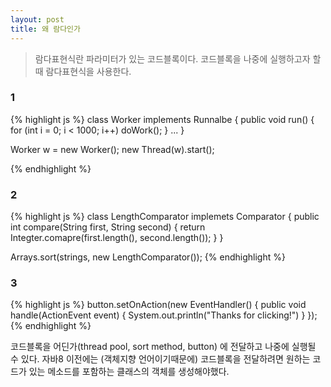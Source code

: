 ```yaml
---
layout: post
title: 왜 람다인가
--- 
```


> 람다표현식란 파라미터가 있는 코드블록이다. 코드블록을 나중에 실행하고자 할 때 람다표현식을 사용한다.

### 1
{% highlight js %} 
class Worker implements Runnalbe {
    public void run() {
      for (int i = 0; i < 1000; i++)
        doWork();
    }
  ...
}

Worker w = new Worker();
new Thread(w).start();

{% endhighlight %}

### 2
{% highlight js %} 
class LengthComparator implemets Comparator<String> {
    public int compare(String first, String second) {
      return Integter.comapre(first.length(), second.length());
    }
}

Arrays.sort(strings, new LengthComparator());
{% endhighlight %}

### 3
{% highlight js %} 
button.setOnAction(new EventHandler<ActionEvent>() {
    public void handle(ActionEvent event) {
        System.out.println("Thanks for clicking!")
    }
});
{% endhighlight %}

코드블록을 어딘가(thread pool, sort method, button) 에 전달하고 나중에 실행될 수 있다. 자바8 이전에는 (객체지향 언어이기때문에) 코드블록을 전달하려면 원하는 코드가 있는 메소드를 포함하는 클래스의 객체를 생성해야했다.
